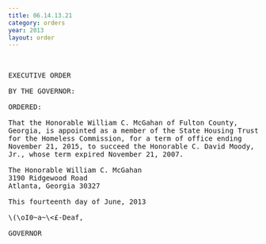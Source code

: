 ```yaml
---
title: 06.14.13.21
category: orders
year: 2013
layout: order
---
```


<pre> 

EXECUTIVE ORDER

BY THE GOVERNOR:

ORDERED:

That the Honorable William C. McGahan of Fulton County,
Georgia, is appointed as a member of the State Housing Trust Fund
for the Homeless Commission, for a term of office ending
November 21, 2015, to succeed the Honorable C. David Moody,
Jr., whose term expired November 21, 2007.

The Honorable William C. McGahan
3190 Ridgewood Road
Atlanta, Georgia 30327

This fourteenth day of June, 2013

\(\oI0~a~\<£-Deaf,

GOVERNOR

</pre>
